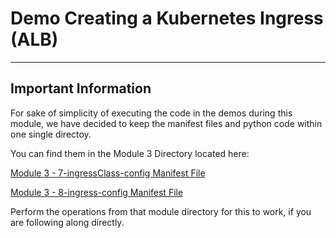 # Demo Creating a Kubernetes Ingress (ALB)

---

## Important Information

For sake of simplicity of executing the code in the demos during this module, we have decided to keep the manifest files
and python code within one single directoy.

You can find them in the Module 3 Directory located here:

[Module 3 - 7-ingressClass-config Manifest File](../module_3/manifest_files/7-ingressClass-config)

[Module 3 - 8-ingress-config Manifest File](../module_3/manifest_files/8-ingress-config.yaml)

Perform the operations from that module directory for this to work, if you are following along directly.